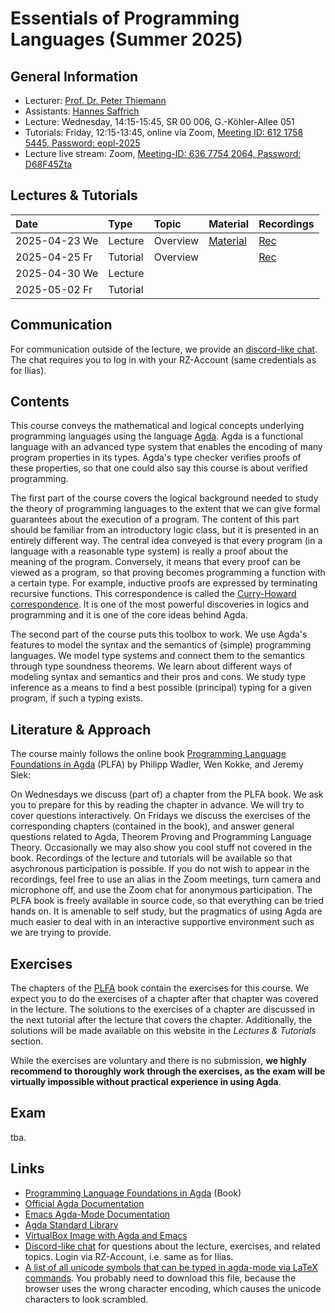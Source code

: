 # Essentials of Programming Languages (Summer 2025)

## General Information

- Lecturer: [Prof. Dr. Peter Thiemann](/team/thiemann.md)
- Assistants: [Hannes Saffrich](/team/saffrich.md)
- Lecture: Wednesday, 14:15-15:45, SR 00 006, G.-Köhler-Allee 051
- Tutorials: Friday, 12:15-13:45, online via Zoom, [Meeting ID: 612 1758 5445, Password: eopl-2025][zoom-tut]
- Lecture live stream: Zoom, [Meeting-ID: 636 7754 2064, Password: D68F45Zta][zoom]

[zoom]: https://uni-freiburg.zoom-x.de/j/63677542064?pwd=SRbStbdJDtWnCrr7lvdFiyEs8y1FaK.1
[zoom-tut]: https://uni-freiburg.zoom-x.de/j/61217585445?pwd=UnCaWLR0ozP2wC8ElRbPl54JYslbq7.1

## Lectures & Tutorials

| Date | Type | Topic | Material | Recordings 
|:-----|:-----|:-----|:-----|:-----|
| 2025-04-23 We | Lecture | Overview | [Material][lec01-material] | [Rec][lec01-rec] |
| 2025-04-25 Fr | Tutorial | Overview | | [Rec][tut01-rec] | 
| 2025-04-30 We | Lecture | | | |
| 2025-05-02 Fr | Tutorial | | | | 

[lec01-material]: eopl/material/Lecture1.lagda.html
[lec01-rec]: http://archive.informatik.uni-freiburg.de/courses/proglang/2025-SS-EOPL/2025-04-23-lecture-1.mp4
[tut01-rec]: http://archive.informatik.uni-freiburg.de/courses/proglang/2025-SS-EOPL/2025-04-25-tutorial-1.mp4

## Communication

For communication outside of the lecture, we provide an 
[discord-like chat](https://chat.laurel.informatik.uni-freiburg.de/invite/gj6wpJ).
The chat requires you to log in with your RZ-Account (same credentials as for Ilias).

## Contents

This course conveys the mathematical and logical concepts underlying programming languages using the language [Agda](https://en.wikipedia.org/wiki/Agda_(programming_language)). 
Agda is a functional language with an advanced type system that enables the encoding of many program properties in its types. 
Agda's type checker verifies proofs of these properties, so that one could also say this course is about verified programming.

The first part of the course covers the logical background needed to study the theory of programming languages to the extent that we can give formal guarantees about the execution of a program. 
The content of this part should be familiar from an introductory logic class, but it is presented in an entirely different way. 
The central idea conveyed is that every program (in a language with a reasonable type system) is really a proof about the meaning of the program. 
Conversely, it means that every proof can be viewed as a program, so that proving becomes programming a function with a certain type. 
For example, inductive proofs are expressed by terminating recursive functions. 
This correspondence is called the [Curry-Howard correspondence](https://en.wikipedia.org/wiki/Curry%E2%80%93Howard_correspondence). 
It is one of the most powerful discoveries in logics and programming and it is one of the core ideas behind Agda.

The second part of the course puts this toolbox to work.
We use Agda's features to model the syntax and the semantics of (simple) programming languages. 
We model type systems and connect them to the semantics through type soundness theorems. 
We learn about different ways of modeling syntax and semantics and their pros and cons. 
We study type inference as a means to find a best possible (principal) typing for a given program, if such a typing exists.

## Literature & Approach
The course mainly follows the online book [Programming Language Foundations in Agda](https://plfa.github.io/) (PLFA) by Philipp Wadler, Wen Kokke, and Jeremy Siek:

On Wednesdays we discuss (part of) a chapter from the PLFA book. 
We ask you to prepare for this by reading the chapter in advance. 
We will try to cover questions interactively.
On Fridays we discuss the exercises of the corresponding chapters (contained in the book), and answer general questions related to Agda, Theorem Proving and Programming Language Theory. 
Occasionally we may also show you cool stuff not covered in the book.
Recordings of the lecture and tutorials will be available so that asychronous participation is possible. 
If you do not wish to appear in the recordings, feel free to use an alias in
the Zoom meetings, turn camera and microphone off, and use the Zoom chat for
anonymous participation.
The PLFA book is freely available in source code, so that everything can be tried hands on. 
It is amenable to self study, but the pragmatics of using Agda are much easier to deal with in an interactive supportive environment such as we are trying to provide.

## Exercises

The chapters of the [PLFA](https://plfa.github.io/) book contain the exercises
for this course. We expect you to do the exercises of a chapter after that
chapter was covered in the lecture. The solutions to the exercises of a chapter
are discussed in the next tutorial after the lecture that covers the chapter.
Additionally, the solutions will be made available on this website in the
*Lectures & Tutorials* section.

While the exercises are voluntary and there is no submission, **we highly
recommend to thoroughly work through the exercises, as the exam will be
virtually impossible without practical experience in using Agda**.

## Exam

tba.

## Links

- [Programming Language Foundations in Agda](https://plfa.github.io/) (Book)
- [Official Agda Documentation](https://agda.readthedocs.io/en/latest/)
- [Emacs Agda-Mode Documentation](https://agda.readthedocs.io/en/v2.6.3/tools/emacs-mode.html)
- [Agda Standard Library](https://github.com/agda/agda-stdlib)
- [VirtualBox Image with Agda and Emacs](http://archive.informatik.uni-freiburg.de/courses/proglang/2023-WS-EOPL/Agda%20VM%202023%20WS.ova)
- [Discord-like chat](https://chat.laurel.informatik.uni-freiburg.de/invite/gj6wpJ) for questions about the lecture, exercises, and related topics. Login via RZ-Account, i.e. same as for Ilias.
- [A list of all unicode symbols that can be typed in agda-mode via LaTeX commands](https://proglang.informatik.uni-freiburg.de/teaching/proglang/2023ws/extras/agda-input.txt). You probably need to download this file, because the browser uses the wrong character encoding, which causes the unicode characters to look scrambled.
